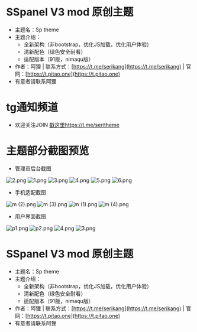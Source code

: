 # SSpanel V3 mod 原创主题
- 主题名：Sp theme
- 主题介绍：
  - 全新架构（非bootstrap，优化JS加载，优化用户体验）
  - 清新配色（绿色安全耐看）
  - 适配版本（91版，nimaqu版）
- 作者：阿狸 | 联系方式：[https://t.me/serikang](https://t.me/serikang)  | 官网：[https://t.pitao.one](https://t.pitao.one)
- 有意者请联系阿狸
# tg通知频道
- 欢迎关注JOIN [戳这里https://t.me/seritheme](https://t.me/seritheme)

# 主题部分截图预览

- 管理员后台截图
<img src="https://i.loli.net/2018/09/18/5b9fd1ef7fce8.png" alt="2.png" title="2.png" />
<img src="https://i.loli.net/2018/09/18/5b9fd1efd2854.png" alt="1.png" title="1.png" />
<img src="https://i.loli.net/2018/09/18/5b9fd1efe6e09.png" alt="3.png" title="3.png" />
<img src="https://i.loli.net/2018/09/18/5b9fd1f00faef.png" alt="4.png" title="4.png" />
<img src="https://i.loli.net/2018/09/18/5b9fd1f02ae80.png" alt="5.png" title="5.png" />
<img src="https://i.loli.net/2018/09/18/5b9fd1f02b950.png" alt="6.png" title="6.png" />

- 手机适配截图
<img src="https://i.loli.net/2018/09/18/5b9fd2bf20a97.png" alt="m (2).png" title="m (2).png" />
<img src="https://i.loli.net/2018/09/18/5b9fd2bf2336e.png" alt="m (3).png" title="m (3).png" />
<img src="https://i.loli.net/2018/09/18/5b9fd2bf24e99.png" alt="m (1).png" title="m (1).png" />
<img src="https://i.loli.net/2018/09/18/5b9fd2bf41281.png" alt="m (4).png" title="m (4).png" />

- 用户界面截图
<img src="https://i.loli.net/2018/09/18/5b9fd340eab6e.png" alt="p1.png" title="p1.png" />
<img src="https://i.loli.net/2018/09/18/5b9fd340ec753.png" alt="p2.png" title="p2.png" />
<img src="https://i.loli.net/2018/09/18/5b9fd340ee20e.png" alt="4.png" title="4.png" />
<img src="https://i.loli.net/2018/09/18/5b9fd340efe2f.png" alt="3.png" title="3.png" />

# SSpanel V3 mod 原创主题
- 主题名：Sp theme
- 主题介绍：
  - 全新架构（非bootstrap，优化JS加载，优化用户体验）
  - 清新配色（绿色安全耐看）
  - 适配版本（91版，nimaqu版）
- 作者：阿狸 | 联系方式：[https://t.me/serikang](https://t.me/serikang)  | 官网：[https://t.pitao.one](https://t.pitao.one)
- 有意者请联系阿狸
